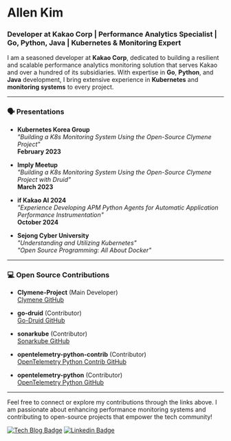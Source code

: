 # Allen Kim

### Developer at Kakao Corp | Performance Analytics Specialist | Go, Python, Java | Kubernetes & Monitoring Expert

I am a seasoned developer at **Kakao Corp**, dedicated to building a resilient and scalable performance analytics monitoring solution that serves Kakao and over a hundred of its subsidiaries. With expertise in **Go**, **Python**, and **Java** development, I bring extensive experience in **Kubernetes** and **monitoring systems** to every project.

---

### 🗣️ Presentations

- **Kubernetes Korea Group**  
  _"Building a K8s Monitoring System Using the Open-Source Clymene Project"_  
  **February 2023**

- **Imply Meetup**  
  _"Building a K8s Monitoring System Using the Open-Source Clymene Project with Druid"_  
  **March 2023**

- **if Kakao AI 2024**  
  _"Experience Developing APM Python Agents for Automatic Application Performance Instrumentation"_  
  **October 2024**

- **Sejong Cyber University**  
  _"Understanding and Utilizing Kubernetes"_  
  _"Open Source Programming: All About Docker"_

---

### 💻 Open Source Contributions

- **Clymene-Project** (Main Developer)  
  [Clymene GitHub](https://github.com/Clymene-project/Clymene)

- **go-druid** (Contributor)  
  [Go-Druid GitHub](https://github.com/grafadruid/go-druid)

- **sonarkube** (Contributor)  
  [Sonarkube GitHub](https://github.com/kantabile/sonarkube)

- **opentelemetry-python-contrib** (Contributor)  
  [OpenTelemetry Python Contrib GitHub](https://github.com/open-telemetry/opentelemetry-python-contrib)

- **opentelemetry-python** (Contributor)  
  [OpenTelemetry Python GitHub](https://github.com/open-telemetry/opentelemetry-python)

---

Feel free to connect or explore my contributions through the links above. I am passionate about enhancing performance monitoring systems and contributing to open-source projects that empower the tech community!


[![Tech Blog Badge](https://img.shields.io/badge/Medium-12100E?style=for-the-badge&logo=medium&logoColor=white&link=https://medium.com/@clymeneallen)](https://medium.com/@clymeneallen) [![Linkedin Badge](https://img.shields.io/badge/LinkedIn-0077B5?style=for-the-badge&logo=linkedin&logoColor=white&link=https://www.linkedin.com/in/allen-kim-6a6861196/)](https://www.linkedin.com/in/allen-kim-6a6861196/)
